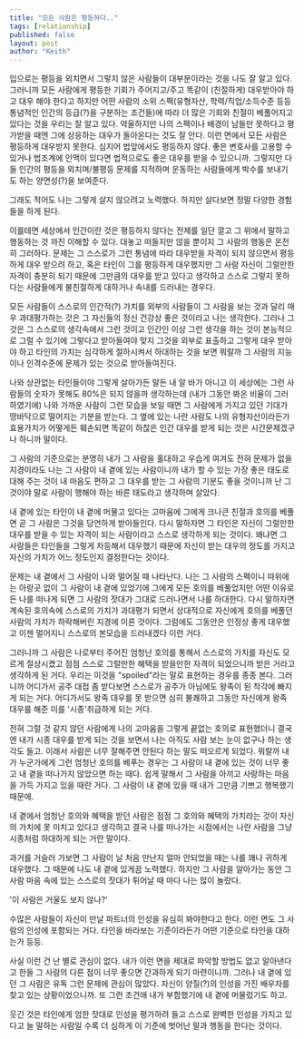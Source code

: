 ```yaml
---
title: "모든 사람은 평등하다.."
tags: [relationship]
published: false
layout: post
author: "Keith"
---
```


입으로는 평등을 외치면서 그렇지 않은 사람들이 대부분이라는 것을 나도 잘 알고 있다. 그러니까 모든 사람에게 평등한 기회가 주어지고/주고 똑같이 (친절하게) 대우받아야 하고 대우 해야 한다고 하지만 어떤 사람의 소위 스펙(유형자산, 학력/직업/소득수준 등등 통념적인 인간의 등급(?)을 구분하는 조건들)에 따라 더 많은 기회와 친절이 베풀어지고 있다는 것을 우리는 잘 알고 있다. 억울하지만 나의 스펙이나 배경이 남들만 못하다고 평가받을 때엔 그에 상응하는 대우가 돌아온다는 것도 잘 안다. 이런 면에서 모든 사람은 평등하게 대우받지 못한다. 심지어 법앞에서도 평등하지 않다. 좋은 변호사를 고용할 수 있거나 법조계에 인맥이 있다면 법적으로도 좋은 대우를 받을 수 있으니까. 그렇지만 다들 인간의 평등을 외치며/불평등 문제를 지적하며 운동하는 사람들에게 박수를 보내기도 하는 양면성(?)을 보여준다.

그래도 적어도 나는 그렇게 살지 않으려고 노력했다. 하지만 살다보면 정말 다양한 경험들을 하게 된다.

이를테면 세상에서 인간이란 것은 평등하지 않다는 전제를 일단 깔고 그 위에서 말하고 행동하는 것 까진 이해할 수 있다. 대놓고 떠들지만 않을 뿐이지 그 사람의 행동은 온전히 그러하다. 문제는 그 스스로가 그런 통념에 따라 대우받을 자격이 되지 않으면서 평등하게 대우 받으려 하고, 혹은 타인이 그를 평등하게 대우했지만 그 사람 자신이 그럴만한 자격이 충분히 되기 때문에 그만큼의 대우를 받고 있다고 생각하고 스스로 그렇지 못하다는 사람들에게 불친절하게 대하거나 속내를 드러내는 경우다.

모든 사람들이 스스로의 인간적(?) 가치를 외부의 사람들이 그 사람을 보는 것과 달리 매우 과대평가하는 것은 그 자신들의 정신 건강상 좋은 것이라고 나는 생각한다. 그러나 그것은 그 스스로의 생각속에서 그런 것이고 인간인 이상 그런 생각을 하는 것이 본능적으로 그럴 수 있기에 그렇다고 받아들여야 맞지 그것을 외부로 표출하고 그렇게 대우 받아야 하고 타인의 가치는 심각하게 절하시켜서 하대하는 것을 보면 뭐랄까 그 사람의 지능이나 인격수준에 문제가 있는 것으로 받아들여진다.

나와 상관없는 타인들이야 그렇게 살아가든 말든 내 알 바가 아니고 이 세상에는 그런 사람들의 숫자가 못해도 80%은 되지 않을까 생각하는데 (내가 그동안 봐온 비율이 그러하였기에) 나와 가까운 사람이 그런 모습을 보일 때면 그 사람에게 가지고 있던 기대가 땅바닥으로 떨어지는 기분을 받는다. 그 옆에 있는 나란 사람도 나의 유형자산이라든가 효용가치가 어떻게든 훼손되면 똑같이 하찮은 인간 대우를 받게 되는 것은 시간문제겠구나 하니까 말이다.

그 사람의 기준으로는 분명히 내가 그 사람을 홀대하고 우습게 여겨도 전혀 문제가 없을 지경이라도 나는 그 사람이 내 곁에 있는 사람이니까 내가 할 수 있는 가장 좋은 태도로 대해 주는 것이 내 마음도 편하고 그 대우를 받는 그 사람의 기분도 좋을 것이니까 난 그것이야 말로 사람이 행해야 하는 바른 태도라고 생각하며 살았다. 

내 곁에 있는 타인이 내 곁에 머물고 있다는 고마움에 그에게 크나큰 친절과 호의를 베풀면 곧 그 사람은 그것을 당연하게 받아들인다. 다시 말하자면 그 타인은 자신이 그럴만한 대우를 받을 수 있는 자격이 되는 사람이라고 스스로 생각하게 되는 것이다. 왜냐면 그 사람들은 타인들을 그렇게 차등해서 대우했기 때문에 자신이 받는 대우의 정도를 가지고 자신의 가치가 어느 정도인지 결정한다는 것이다. 

문제는 내 곁에서 그 사람이 나와 멀어질 때 나타난다. 나는 그 사람의 스펙이니 따위에는 아랑곳 없이 그 사람이 내 곁에 있었기에 그에게 모든 호의를 베풀었지만 어떤 이유로든 나를 떠나게 되면 그 사람의 잣대가 그대로 드러나면서 나를 하대한다. 다시 말하자면 계속된 호의속에 스스로의 가치가 과대평가 되면서 상대적으로 자신에게 호의를 베풀던 사람의 가치가 하락해버린 지경에 이른 것이다. 그럼에도 그동안은 인정상 좋게 대우했고 이젠 멀어지니 스스로의 본모습을 드러내겠다 이런 거다. 

그러니까 그 사람은 나로부터 주어진 엄청난 호의를 통해서 스스로의 가치를 자신도 모르게 절상시켰고 점점 스스로 그럴만한 혜택을 받을만한 자격이 되었으니까 받은 거라고 생각하게 된 거다. 우리는 이것을 "spoiled"라는 말로 표현하는 경우를 종종 본다. 그러니까 어디가서 공주 대접 좀 받다보면 스스로가 공주가 아님에도 왕족이 된 착각에 빠지게 되는 거다. 어디가서도 왕족 대우를 못 받으면 심히 불쾌하고 그동안 자신에게 왕족 대우를 해준 이를 '시종'취급하게 되는 거다. 

전혀 그럴 것 같지 않던 사람에게 나의 고마움을 그렇게 끝없는 호의로 표현했더니 결국엔 내가 시종 대우를 받게 되는 것을 보면서 나는 아직도 사람 보는 눈이 없구나 하는 생각도 들고. 이래서 사람은 너무 잘해주면 안된다 하는 말도 떠오르게 되었다. 뭐랄까 내가 누군가에게 그런 엄청난 호의를 베푸는 경우는 그 사람이 내 곁에 있는 것이 너무 좋고 내 곁을 떠나가지 않았으면 하는 때다. 쉽게 말해서 그 사람을 아끼고 사랑하는 마음을 가득 가지고 있을 때란 거다. 그 사람이 내 곁에 있을 때 내가 그만큼 기쁘고 행복했기 때문에.

내 곁에서 엄청난 호의와 혜택을 받던 사람은 점점 그 호의와 혜택의 가치라는 것이 자신의 가치에 못 미치고 있다고 생각하고 결국 나를 떠나가는 시점에서는 나란 사람을 그냥 시종처럼 하대하게 되는 거란 말이다.

과거를 거슬러 가보면 그 사람이 날 처음 만난지 얼마 안되었을 때는 나를 꽤나 귀하게 대우했다. 그 때문에 나도 내 곁에 있게끔 노력했다. 하지만 그 사람을 알아가는 동안 그 사람 마음 속에 있는 스스로의 잣대가 튀어날 때 마다 나는 많이 놀랐다. 

'이 사람은 거울도 보지 않나?'

수많은 사람들이 자신이 만날 파트너의 인성을 유심히 봐야한다고 한다. 이런 면도 그 사람의 인성에 포함되는 거다. 타인을 바라보는 기준이라든가 어떤 기준으로 타인을 대하는가 등등.

사실 이런 건 난 별로 관심이 없다. 내가 이런 면을 제대로 파악할 방법도 없고 알아낸다고 한들 그 사람의 다른 점이 너무 좋으면 간과하게 되기 마련이니까. 그러나 내 곁에 있던 그 사람은 유독 그런 문제에 관심이 많았다. 자신이 양질(?)의 인성을 가진 배우자를 찾고 있는 상황이었으니까. 또 그런 조건애 내가 부합했기에 내 곁에 머물렀기도 하고. 

웃긴 것은 타인에게 엄한 잣대로 인성을 평가하려 들고 스스로 완벽한 인성을 가지고 있다고 늘 말하는 사람일 수록 더 심하게 이 기준에 벗어난 말과 행동을 한다는 것이다. 
